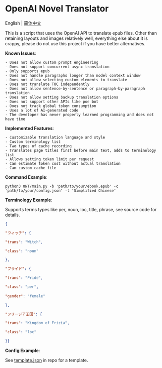 # OpenAI Novel Translator


English | [简体中文](https://github.com/WeeAris/ONT/blob/master/README_zh.md)

This is a script that uses the OpenAI API to translate epub files. Other than retaining layouts and images relatively well, everything else about it is crappy, please do not use this project if you have better alternatives. 

**Known Issues**:

	- Does not allow custom prompt engineering
	- Does not support concurrent async translation
	- Only supports epub 
	- Does not handle paragraphs longer than model context window
	- Does not allow selecting custom elements to translate
	- Does not translate TOC independently
	- Does not allow sentence-by-sentence or paragraph-by-paragraph translation
	- Does not allow setting backup translation options
	- Does not support other APIs like poe bot
	- Does not track global token consumption
	- Uses a lot of AI-generated code
	- The developer has never properly learned programming and does not have time

**Implemented Features**:

	- Customizable translation language and style
	- Custom terminology list
	- Two types of cache recording  
	- Translates page titles first before main text, adds to terminology list
	- Allows setting token limit per request
	- Can estimate token cost without actual translation
	- Can custom cache file

**Command Example**:

```commandline
python3 ONT/main.py -b 'path/to/your/ebook.epub' -c 'path/to/your/config.json' -t 'Simplified Chinese'
```

**Terminology Example**:

Supports terms types like per, noun, loc, title, phrase, see source code for details.

```json
{

"ウィッチ": {

"trans": "Witch", 

"class": "noun"

},

"プライド": {

"trans": "Pride",

"class": "per",
  
"gender": "female"

},

"フリージア王国": {

"trans": "Kingdom of Frizia",

"class": "loc"

}}
```

**Config Example**:

See [template.json](https://github.com/WeeAris/ONT/blob/master/config/template.json) in repo for a template.